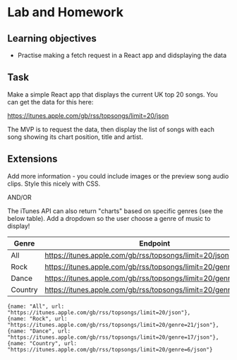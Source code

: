 # Lab and Homework

## Learning objectives
- Practise making a fetch request in a React app and didsplaying the data

## Task

Make a simple React app that displays the current UK top 20 songs. You can get the data for this here:

https://itunes.apple.com/gb/rss/topsongs/limit=20/json


The MVP is to request the data, then display the list of songs with each song showing its chart position, title and artist. 

## Extensions

Add more information - you could include images or the preview song audio clips. Style this nicely with CSS.

AND/OR

The iTunes API can also return "charts" based on specific genres (see the below table). Add a dropdown so the user choose a genre of music to display!

| Genre       | Endpoint                                                          |
|-------------|-------------------------------------------------------------------|
| All         | https://itunes.apple.com/gb/rss/topsongs/limit=20/json            |
| Rock        | https://itunes.apple.com/gb/rss/topsongs/limit=20/genre=21/json   |
| Dance       | https://itunes.apple.com/gb/rss/topsongs/limit=20/genre=17/json   |
| Country     | https://itunes.apple.com/gb/rss/topsongs/limit=20/genre=6/json    |

```
{name: "All", url: "https://itunes.apple.com/gb/rss/topsongs/limit=20/json"},
{name: "Rock", url: "https://itunes.apple.com/gb/rss/topsongs/limit=20/genre=21/json"},
{name: "Dance", url: "https://itunes.apple.com/gb/rss/topsongs/limit=20/genre=17/json"},
{name: "Country", url: "https://itunes.apple.com/gb/rss/topsongs/limit=20/genre=6/json"}
```    
